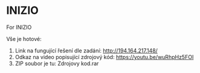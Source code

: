 # INIZIO
For INIZIO

Vše je hotové:

1)  Link na fungující řešení dle zadání: http://194.164.217.148/
2)  Odkaz na video popisující zdrojový kód: https://youtu.be/wuRhpHz5FOI
3)  ZIP soubor je tu: Zdrojovy kod.rar
